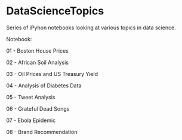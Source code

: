 DataScienceTopics
=================

Series of iPyhon notebooks looking at various topics in data science.

Notebook:

01 - Boston House Prices

02 - African Soil Analysis

03 - Oil Prices and US Treasury Yield

04 - Analysis of Diabetes Data

05 - Tweet Analysis

06 - Grateful Dead Songs

07 - Ebola Epidemic

08 - Brand Recommendation
